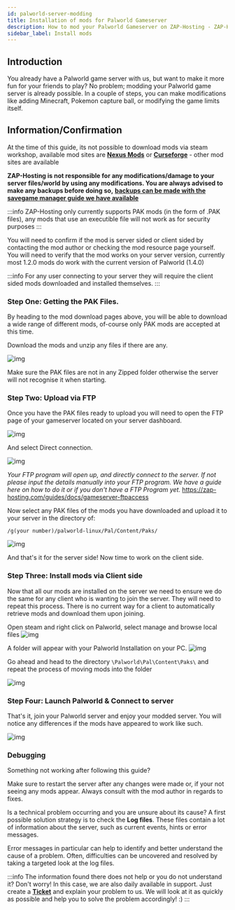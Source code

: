 ```yaml
---
id: palworld-server-modding
title: Installation of mods for Palworld Gameserver
description: How to mod your Palworld Gameserver on ZAP-Hosting - ZAP-Hosting.com documentation
sidebar_label: Install mods
---
```



## Introduction
You already have a Palworld game server with us, but want to make it more fun for your friends to play? No problem; modding your Palworld game server is already possible. In a couple of steps, you can make modifications like adding Minecraft, Pokemon capture ball, or modifying the game limits itself.

## Information/Confirmation

At the time of this guide, its not possible to download mods via steam workshop, available mod sites are **[Nexus Mods](https://www.nexusmods.com/palworld/)** or **[Curseforge](https://www.curseforge.com/palworld/)**  - other mod sites are available

**ZAP-Hosting is not responsible for any modifications/damage to your server files/world by using any modifications. You are always advised to make any backups before doing so,** **[backups can be made with the savegame manager guide we have available](https://zap-hosting.com/guides/docs/palworld-server-savegames)**

:::info ZAP-Hosting only currently supports PAK mods (in the form of .PAK files), any mods that use an executible file will not work as for security purposes :::

You will need to confirm if the mod is server sided or client sided by contacting the mod author or checking the mod resource page yourself.
You will need to verify that the mod works on your server version, currently most 1.2.0 mods do work with the current version of Palworld (1.4.0)

:::info For any user connecting to your server they will require the client sided mods downloaded and installed themselves. :::

### Step One: Getting the PAK Files.

By heading to the mod download pages above, you will be able to download a wide range of different mods, of-course only PAK mods are accepted at this time.

Download the mods and unzip any files if there are any.

![img](https://screensaver01.zap-hosting.com/index.php/s/EA4NBWkQAZQoqfi/preview)


Make sure the PAK files are not in any Zipped folder otherwise the server will not recognise it when starting.


### Step Two: Upload via FTP

Once you have the PAK files ready to upload you will need to open the FTP page of your gameserver located on your server dashboard.

![img](https://screensaver01.zap-hosting.com/index.php/s/KtFPc8xRFAywHiK/preview)


And select Direct connection.

![img](https://screensaver01.zap-hosting.com/index.php/s/A6CzpG8ZFAZJcWd/preview)


*Your FTP program will open up, and directly connect to the server. If not please input the details manually into your FTP program. We have a guide here on how to do it or if you don't have a FTP Program yet.*
https://zap-hosting.com/guides/docs/gameserver-ftpaccess

Now select any PAK files of the mods you have downloaded and upload it to your server in the directory of:

`/g(your number)/palworld-linux/Pal/Content/Paks/`

![img](https://screensaver01.zap-hosting.com/index.php/s/87wqpW65SibyLGz/preview)


And that's it for the server side! Now time to work on the client side.

### Step Three: Install mods via Client side

Now that all our mods are installed on the server we need to ensure we do the same for any client who is wanting to join the server. They will need to repeat this process. There is no current way for a client to automatically retrieve mods and download them upon joining.

Open steam and right click on Palworld, select manage and browse local files
![img](https://screensaver01.zap-hosting.com/index.php/s/zf8iSjsJNit9sqB/preview)


A folder will appear with your Palworld Installation on your PC.
![img](https://screensaver01.zap-hosting.com/index.php/s/GwSzNffxDJaJCrX/preview)


Go ahead and head to the directory `\Palworld\Pal\Content\Paks\` and repeat the process of moving mods into the folder

![img](https://screensaver01.zap-hosting.com/index.php/s/ZmAtezELEbNCwc4/preview)


### Step Four: Launch Palworld & Connect to server

That's it, join your Palworld server and enjoy your modded server.
You will notice any differences if the mods have appeared to work like such.

![img](https://screensaver01.zap-hosting.com/index.php/s/dxytjjrwaqLtiik/preview)


### Debugging

Something not working after following this guide?

Make sure to restart the server after any changes were made or, if your not seeing any mods appear.
Always consult with the mod author in regards to fixes.

Is a technical problem occurring and you are unsure about its cause? A first possible solution strategy is to check the **Log files**. These files contain a lot of information about the server, such as current events, hints or error messages.

Error messages in particular can help to identify and better understand the cause of a problem. Often, difficulties can be uncovered and resolved by taking a targeted look at the log files.

:::info
The information found there does not help or you do not understand it? Don't worry! In this case, we are also daily available in support. Just create a **[Ticket](https://zap-hosting.com/en/customer/support/)** and explain your problem to us. We will look at it as quickly as possible and help you to solve the problem accordingly! :)
:::

